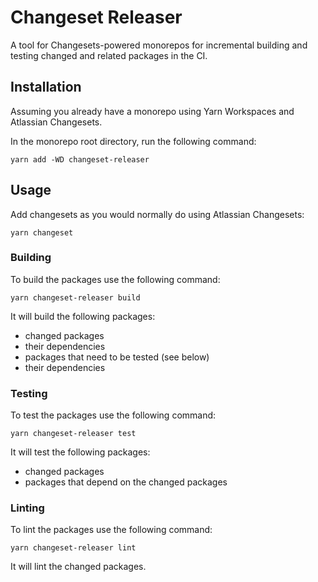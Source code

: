 # Changeset Releaser

A tool for Changesets-powered monorepos for incremental building and testing changed and related packages in the CI.

## Installation

Assuming you already have a monorepo using Yarn Workspaces and Atlassian Changesets.

In the monorepo root directory, run the following command:

```
yarn add -WD changeset-releaser
```

## Usage

Add changesets as you would normally do using Atlassian Changesets:

```
yarn changeset
```

### Building

To build the packages use the following command:

```
yarn changeset-releaser build
```

It will build the following packages:

- changed packages
- their dependencies
- packages that need to be tested (see below)
- their dependencies

### Testing

To test the packages use the following command:

```
yarn changeset-releaser test
```

It will test the following packages:

- changed packages
- packages that depend on the changed packages

### Linting

To lint the packages use the following command:

```
yarn changeset-releaser lint
```

It will lint the changed packages.
